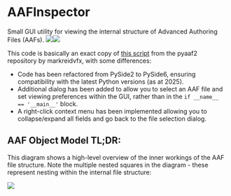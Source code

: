 # AAFInspector
Small GUI utility for viewing the internal structure of Advanced Authoring Files (AAFs). 
![](https://github.com/user-attachments/assets/ded12e1b-d6a9-4f2f-9bb6-9e40c7315385)![](https://github.com/user-attachments/assets/3757b934-cd82-428f-afb8-71d143fed652)

This code is basically an exact copy of [this script](https://github.com/markreidvfx/pyaaf2/blob/main/examples/qt_aafmodel.py) from the pyaaf2 repository by markreidvfx, with some differences:
- Code has been refactored from PySide2 to PySide6, ensuring compatibility with the latest Python versions (as at 2025).
- Additional dialog has been added to allow you to select an AAF file and set viewing preferences within the GUI, rather than in the `if __name__ == '__main__'` block.
- A right-click context menu has been implemented allowing you to collapse/expand all fields and go back to the file selection dialog.

## AAF Object Model TL;DR:

This diagram shows a high-level overview of the inner workings of the AAF file structure. Note the multiple nested squares in the diagram - these represent nesting within the internal file structure:

![](https://github.com/user-attachments/assets/d1540d43-8a81-4e8a-87be-363e11fca9e3)

